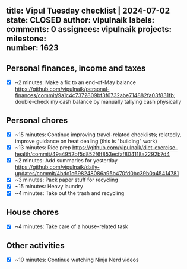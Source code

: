 title:	Vipul Tuesday checklist | 2024-07-02
state:	CLOSED
author:	vipulnaik
labels:	
comments:	0
assignees:	vipulnaik
projects:	
milestone:	
number:	1623
--
## Personal finances, income and taxes

- [x] ~2 minutes: Make a fix to an end-of-May balance https://github.com/vipulnaik/personal-finances/commit/9a1c4c7372809bf3f6732abe714882fa03f831fb; double-check my cash balance by manually tallying cash physically

## Personal chores

- [x] ~15 minutes: Continue improving travel-related checklists; relatedly, improve guidance on heat dealing (this is "building" work)
- [x] ~13 minutes: Rice prep https://github.com/vipulnaik/diet-exercise-health/commit/49a4952bf5d852f6f853ecfaf804118a2292b7d4
- [x] ~2 minutes: Add summaries for yesterday https://github.com/vipulnaik/daily-updates/commit/4bdc1c698248086a95b470fd0bc39b0a45414781
- [x] ~3 minutes: Pack paper stuff for recycling
- [x] ~15 minutes: Heavy laundry
- [x] ~4 minutes: Take out the trash and recycling

## House chores

- [x] ~4 minutes: Take care of a house-related task

## Other activities

- [x] ~10 minutes: Continue watching Ninja Nerd videos
